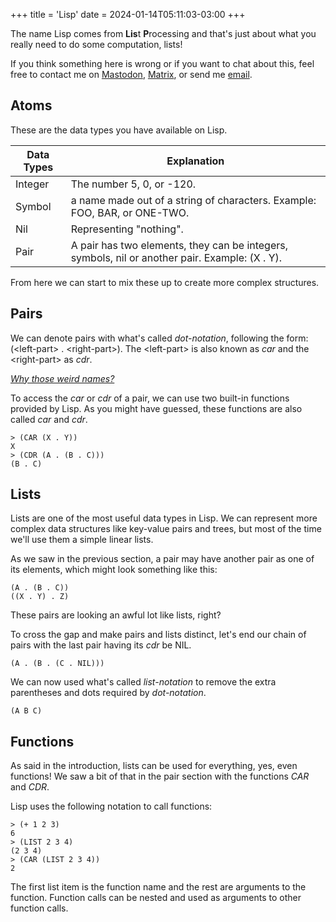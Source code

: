 +++
title = 'Lisp'
date = 2024-01-14T05:11:03-03:00
+++

The name Lisp comes from **Lis**t **P**rocessing and that's just about what you really need to do some computation, lists!

If you think something here is wrong or if you want to chat about this, feel free to contact me on
<a href="https://mastodon.social/@fkinoshita" target="_blank" rel="me">Mastodon</a>,
<a href="https://matrix.to/#/@fkinoshita:gnome.org" target="_blank">Matrix</a>, or
send me <a href="https://letterbird.co/kinofhek" target="_blank">email</a>.

## Atoms

These are the data types you have available on Lisp.

| Data Types | Explanation |
| ---        | ---         |
| Integer    | The number 5, 0, or -120. |
| Symbol     | a name made out of a string of characters. Example: FOO, BAR, or ONE-TWO. |
| Nil        | Representing "nothing". |
| Pair       | A pair has two elements, they can be integers, symbols, nil or another pair. Example: (X . Y).

From here we can start to mix these up to create more complex structures.

## Pairs

We can denote pairs with what's called *dot-notation*, following the form: (\<left-part\> . \<right-part\>). The \<left-part\> is also known as *car* and the \<right-part\> as *cdr*.

*[Why those weird names?](https://en.wikipedia.org/wiki/CAR_and_CDR)*

To access the *car* or *cdr* of a pair, we can use two built-in functions provided by Lisp. As you might have guessed, these functions are also called *car* and *cdr*.


```
> (CAR (X . Y))
X
> (CDR (A . (B . C)))
(B . C)
```

## Lists

Lists are one of the most useful data types in Lisp. We can represent more complex data structures like
key-value pairs and trees, but most of the time we'll use them a simple linear lists.

As we saw in the previous section, a pair may have another pair as one of its elements, which might
look something like this:

```
(A . (B . C))
((X . Y) . Z)
```

These pairs are looking an awful lot like lists, right?

To cross the gap and make pairs and lists distinct, let's end our chain of pairs with the last pair having its *cdr* be NIL.

```
(A . (B . (C . NIL)))
```

We can now used what's called *list-notation* to remove the extra parentheses and dots required by *dot-notation*.

```
(A B C)
```

## Functions

As said in the introduction, lists can be used for everything, yes, even functions! We saw a bit of that in the pair section with the functions *CAR* and *CDR*.

Lisp uses the following notation to call functions:

```
> (+ 1 2 3)
6
> (LIST 2 3 4)
(2 3 4)
> (CAR (LIST 2 3 4))
2
```

The first list item is the function name and the rest are arguments to the function.
Function calls can be nested and used as arguments to other function calls.
